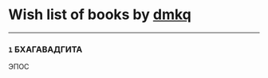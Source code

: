 # Wish list of books by [dmkq](https://www.facebook.com/app_scoped_user_id/1427317190926206/)
---

### `1` БХАГАВАДГИТА
ЭПОС

